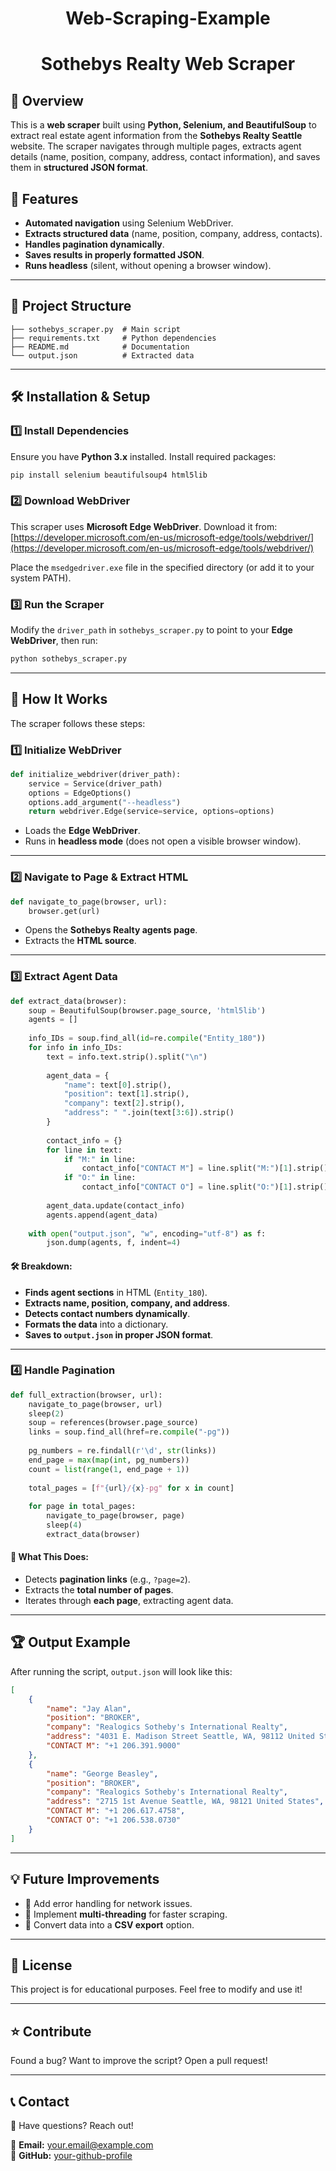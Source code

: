 <h1 align="center"> Web-Scraping-Example </h1>
<h1 align="center"> Sothebys Realty Web Scraper </h1>

## 📌 Overview
This is a **web scraper** built using **Python, Selenium, and BeautifulSoup** to extract real estate agent information from the **Sothebys Realty Seattle** website. The scraper navigates through multiple pages, extracts agent details (name, position, company, address, contact information), and saves them in **structured JSON format**.

## 🚀 Features
- **Automated navigation** using Selenium WebDriver.
- **Extracts structured data** (name, position, company, address, contacts).
- **Handles pagination dynamically**.
- **Saves results in properly formatted JSON**.
- **Runs headless** (silent, without opening a browser window).

---

## 📂 Project Structure
```
├── sothebys_scraper.py  # Main script
├── requirements.txt     # Python dependencies
├── README.md            # Documentation
└── output.json          # Extracted data
```

---

## 🛠️ Installation & Setup

### 1️⃣ Install Dependencies
Ensure you have **Python 3.x** installed. Install required packages:
```sh
pip install selenium beautifulsoup4 html5lib
```

### 2️⃣ Download WebDriver
This scraper uses **Microsoft Edge WebDriver**. Download it from:
[https://developer.microsoft.com/en-us/microsoft-edge/tools/webdriver/](https://developer.microsoft.com/en-us/microsoft-edge/tools/webdriver/)

Place the `msedgedriver.exe` file in the specified directory (or add it to your system PATH).

### 3️⃣ Run the Scraper
Modify the `driver_path` in `sothebys_scraper.py` to point to your **Edge WebDriver**, then run:
```sh
python sothebys_scraper.py
```

---

## 📜 How It Works
The scraper follows these steps:

### 1️⃣ **Initialize WebDriver**
```python
def initialize_webdriver(driver_path):
    service = Service(driver_path)
    options = EdgeOptions()
    options.add_argument("--headless")
    return webdriver.Edge(service=service, options=options)
```
- Loads the **Edge WebDriver**.
- Runs in **headless mode** (does not open a visible browser window).

---

### 2️⃣ **Navigate to Page & Extract HTML**
```python
def navigate_to_page(browser, url):
    browser.get(url)
```
- Opens the **Sothebys Realty agents page**.
- Extracts the **HTML source**.

---

### 3️⃣ **Extract Agent Data**
```python
def extract_data(browser):
    soup = BeautifulSoup(browser.page_source, 'html5lib')
    agents = []
    
    info_IDs = soup.find_all(id=re.compile("Entity_180"))
    for info in info_IDs:
        text = info.text.strip().split("\n")
        
        agent_data = {
            "name": text[0].strip(),
            "position": text[1].strip(),
            "company": text[2].strip(),
            "address": " ".join(text[3:6]).strip()
        }
        
        contact_info = {}
        for line in text:
            if "M:" in line:
                contact_info["CONTACT M"] = line.split("M:")[1].strip()
            if "O:" in line:
                contact_info["CONTACT O"] = line.split("O:")[1].strip()
        
        agent_data.update(contact_info)
        agents.append(agent_data)
    
    with open("output.json", "w", encoding="utf-8") as f:
        json.dump(agents, f, indent=4)
```
#### 🛠️ **Breakdown:**
- **Finds agent sections** in HTML (`Entity_180`).
- **Extracts name, position, company, and address**.
- **Detects contact numbers dynamically**.
- **Formats the data** into a dictionary.
- **Saves to `output.json` in proper JSON format**.

---

### 4️⃣ **Handle Pagination**
```python
def full_extraction(browser, url):
    navigate_to_page(browser, url)
    sleep(2)
    soup = references(browser.page_source)
    links = soup.find_all(href=re.compile("-pg"))
    
    pg_numbers = re.findall(r'\d', str(links))
    end_page = max(map(int, pg_numbers))
    count = list(range(1, end_page + 1))
    
    total_pages = [f"{url}/{x}-pg" for x in count]
    
    for page in total_pages:
        navigate_to_page(browser, page)
        sleep(4)
        extract_data(browser)
```
#### 🔹 **What This Does:**
- Detects **pagination links** (e.g., `?page=2`).
- Extracts the **total number of pages**.
- Iterates through **each page**, extracting agent data.

---

## 🏆 Output Example
After running the script, `output.json` will look like this:
```json
[
    {
        "name": "Jay Alan",
        "position": "BROKER",
        "company": "Realogics Sotheby's International Realty",
        "address": "4031 E. Madison Street Seattle, WA, 98112 United States",
        "CONTACT M": "+1 206.391.9000"
    },
    {
        "name": "George Beasley",
        "position": "BROKER",
        "company": "Realogics Sotheby's International Realty",
        "address": "2715 1st Avenue Seattle, WA, 98121 United States",
        "CONTACT M": "+1 206.617.4758",
        "CONTACT O": "+1 206.538.0730"
    }
]
```

---

## 💡 Future Improvements
- 🔹 Add error handling for network issues.
- 🔹 Implement **multi-threading** for faster scraping.
- 🔹 Convert data into a **CSV export** option.

---

## 📜 License
This project is for educational purposes. Feel free to modify and use it!

---

## ⭐ Contribute
Found a bug? Want to improve the script? Open a pull request!

---

## 📞 Contact
💬 Have questions? Reach out!

📧 **Email:** your.email@example.com  
🐙 **GitHub:** [your-github-profile](https://github.com/your-github-profile)


